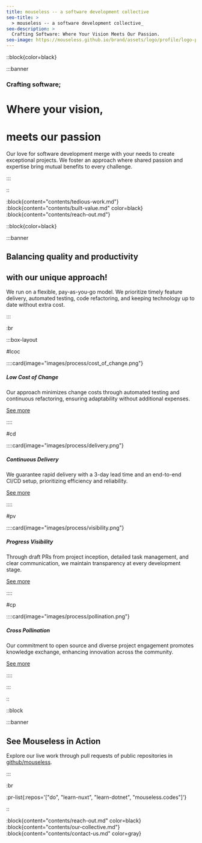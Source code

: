 ```yaml
---
title: mouseless -- a software development collective
seo-title: >
  > mouseless -- a software development collective_
seo-description: >
  Crafting Software: Where Your Vision Meets Our Passion.
seo-image: https://mouseless.github.io/brand/assets/logo/profile/logo-profile-mark-primary-500px.png
---
```


::block{color=black}

:::banner

### Crafting software;

# Where your vision,
# meets our passion

Our love for software development merge with your needs to create exceptional
projects. We foster an approach where shared passion and expertise bring mutual
benefits to every challenge.

:::

::

:block{content="contents/tedious-work.md"}
:block{content="contents/built-value.md" color=black}
:block{content="contents/reach-out.md"}

::block{color=black}

:::banner

## Balancing quality and productivity
## with our unique approach!

We run on a flexible, pay-as-you-go model. We prioritize timely feature
delivery, automated testing, code refactoring, and keeping technology up to date
without extra cost.

:::

:br

:::box-layout

#lcoc

::::card{image="images/process/cost_of_change.png"}

##### Low Cost of Change

Our approach minimizes change costs through automated testing and continuous
refactoring, ensuring adaptability without additional expenses.

[See more](process.md)

::::

#cd

::::card{image="images/process/delivery.png"}

##### Continuous Delivery

We guarantee rapid delivery with a 3-day lead time and an end-to-end CI/CD
setup, prioritizing efficiency and reliability.

[See more](process.md)

::::

#pv

::::card{image="images/process/visibility.png"}

##### Progress Visibility

Through draft PRs from project inception, detailed task management, and clear
communication, we maintain transparency at every development stage.

[See more](process.md)

::::

#cp

::::card{image="images/process/pollination.png"}

##### Cross Pollination

Our commitment to open source and diverse project engagement promotes knowledge
exchange, enhancing innovation across the community.

[See more](process.md)

::::

:::

::

::block

:::banner

## See Mouseless in Action

Explore our live work through pull requests of public repositories in
[github/mouseless](https://github.com/mouseless).

:::

:br

:pr-list{:repos='["do", "learn-nuxt", "learn-dotnet", "mouseless.codes"]'}

::

:block{content="contents/reach-out.md" color=black}
:block{content="contents/our-collective.md"}
:block{content="contents/contact-us.md" color=gray}
